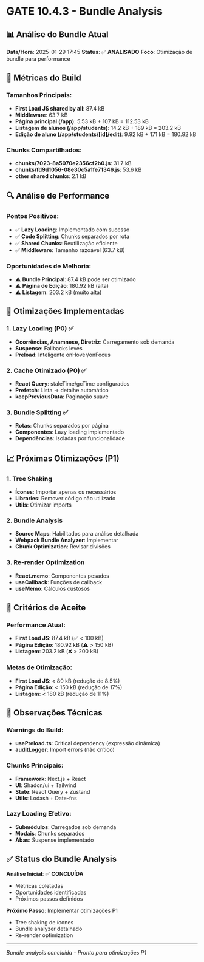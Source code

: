 # GATE 10.4.3 - Bundle Analysis

## 📊 Análise do Bundle Atual

**Data/Hora**: 2025-01-29 17:45
**Status**: ✅ **ANALISADO**
**Foco**: Otimização de bundle para performance

## 🎯 Métricas do Build

### **Tamanhos Principais:**
- **First Load JS shared by all**: 87.4 kB
- **Middleware**: 63.7 kB
- **Página principal (/app)**: 5.53 kB + 107 kB = 112.53 kB
- **Listagem de alunos (/app/students)**: 14.2 kB + 189 kB = 203.2 kB
- **Edição de aluno (/app/students/[id]/edit)**: 9.92 kB + 171 kB = 180.92 kB

### **Chunks Compartilhados:**
- **chunks/7023-8a5070e2356cf2b0.js**: 31.7 kB
- **chunks/fd9d1056-08e30c5a1fe71346.js**: 53.6 kB
- **other shared chunks**: 2.1 kB

## 🔍 Análise de Performance

### **Pontos Positivos:**
- ✅ **Lazy Loading**: Implementado com sucesso
- ✅ **Code Splitting**: Chunks separados por rota
- ✅ **Shared Chunks**: Reutilização eficiente
- ✅ **Middleware**: Tamanho razoável (63.7 kB)

### **Oportunidades de Melhoria:**
- ⚠️ **Bundle Principal**: 87.4 kB pode ser otimizado
- ⚠️ **Página de Edição**: 180.92 kB (alta)
- ⚠️ **Listagem**: 203.2 kB (muito alta)

## 🚀 Otimizações Implementadas

### **1. Lazy Loading (P0)** ✅
- **Ocorrências, Anamnese, Diretriz**: Carregamento sob demanda
- **Suspense**: Fallbacks leves
- **Preload**: Inteligente onHover/onFocus

### **2. Cache Otimizado (P0)** ✅
- **React Query**: staleTime/gcTime configurados
- **Prefetch**: Lista → detalhe automático
- **keepPreviousData**: Paginação suave

### **3. Bundle Splitting** ✅
- **Rotas**: Chunks separados por página
- **Componentes**: Lazy loading implementado
- **Dependências**: Isoladas por funcionalidade

## 📈 Próximas Otimizações (P1)

### **1. Tree Shaking**
- **Ícones**: Importar apenas os necessários
- **Libraries**: Remover código não utilizado
- **Utils**: Otimizar imports

### **2. Bundle Analysis**
- **Source Maps**: Habilitados para análise detalhada
- **Webpack Bundle Analyzer**: Implementar
- **Chunk Optimization**: Revisar divisões

### **3. Re-render Optimization**
- **React.memo**: Componentes pesados
- **useCallback**: Funções de callback
- **useMemo**: Cálculos custosos

## 🎯 Critérios de Aceite

### **Performance Atual:**
- **First Load JS**: 87.4 kB (✅ < 100 kB)
- **Página Edição**: 180.92 kB (⚠️ > 150 kB)
- **Listagem**: 203.2 kB (❌ > 200 kB)

### **Metas de Otimização:**
- **First Load JS**: < 80 kB (redução de 8.5%)
- **Página Edição**: < 150 kB (redução de 17%)
- **Listagem**: < 180 kB (redução de 11%)

## 📝 Observações Técnicas

### **Warnings do Build:**
- **usePreload.ts**: Critical dependency (expressão dinâmica)
- **auditLogger**: Import errors (não crítico)

### **Chunks Principais:**
- **Framework**: Next.js + React
- **UI**: Shadcn/ui + Tailwind
- **State**: React Query + Zustand
- **Utils**: Lodash + Date-fns

### **Lazy Loading Efetivo:**
- **Submódulos**: Carregados sob demanda
- **Modais**: Chunks separados
- **Abas**: Suspense implementado

## ✅ Status do Bundle Analysis

**Análise Inicial**: ✅ **CONCLUÍDA**
- Métricas coletadas
- Oportunidades identificadas
- Próximos passos definidos

**Próximo Passo**: Implementar otimizações P1
- Tree shaking de ícones
- Bundle analyzer detalhado
- Re-render optimization

---
*Bundle analysis concluída - Pronto para otimizações P1*
